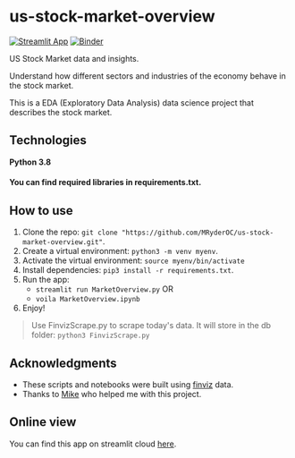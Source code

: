 # us-stock-market-overview

[![Streamlit App](https://static.streamlit.io/badges/streamlit_badge_black_white.svg)](https://share.streamlit.io/mryderoc/us-stock-market-overview/main/MarketOverview.py)
[![Binder](https://mybinder.org/badge_logo.svg)](https://mybinder.org/v2/gh/MRyderOC/us-stock-market-overview/main?urlpath=voila%2Frender%2FMarketOverview.ipynb)

US Stock Market data and insights.

Understand how different sectors and industries of the economy behave in the stock market.


This is a EDA (Exploratory Data Analysis) data science project that describes the stock market.

## Technologies

**Python 3.8**
#### You can find required libraries in requirements.txt.

## How to use
1. Clone the repo: ``` git clone "https://github.com/MRyderOC/us-stock-market-overview.git" ```.
2. Create a virtual environment: ```python3 -m venv myenv```.
3. Activate the virtual environment: ```source myenv/bin/activate```
4. Install dependencies: ```pip3 install -r requirements.txt```.
5. Run the app: 
   - ```streamlit run MarketOverview.py``` OR
   - ```voila MarketOverview.ipynb```
6. Enjoy!

> Use FinvizScrape.py to scrape today's data. It will store in the db folder: ```python3 FinvizScrape.py```

## Acknowledgments

* These scripts and notebooks were built using [finviz](https://finviz.com/screener.ashx) data.
* Thanks to [Mike](https://github.com/mtodisco10) who helped me with this project.

## Online view
You can find this app on streamlit cloud [here](https://share.streamlit.io/mryderoc/us-stock-market-overview/main/MarketOverview.py).
